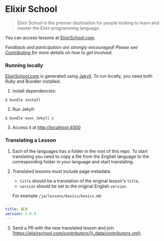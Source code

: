 # Elixir School

> Elixir School is the premier destination for people looking to learn and master the Elixir programming language.

You can access lessons at [ElixirSchool.com](https://elixirschool.com).

_Feedback and participation are strongly encouraged! Please see [Contributing](CONTRIBUTING.md) for more details on how to get involved._

### Running locally

[ElixirSchool.com](https://elixirschool.com) is generated using [Jekyll](https://github.com/jekyll/jekyll).
To run locally, you need both Ruby and Bundler installed.

1. Install dependencies:

  ```shell
  $ bundle install
  ```

2. Run Jekyll:

  ```shell
  $ bundle exec Jekyll s
  ```

3. Access it at [http://localhost:4000](http://localhost:4000)

### Translating a Lesson

1. Each of the languages has a folder in the root of this repo. To start translating you need to copy a file from the English language to the corresponding folder in your language and start translating.

2. Translated lessons must include page metadata.
   * `title` should be a translation of the original lesson's `title`.
   * `version` should be set to the original English `version`.

   For example `/ja/lessons/basics/basics.md`:

  ```yaml
  ---
  title: 基本
  version: 1.0.0
  ---
  ```
  
3. Send a PR with the new translated lesson and join [https://elixirschool.com/contributors/](_data/contributors.yml).


